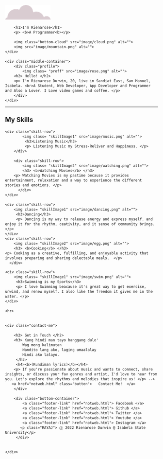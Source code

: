 <!DOCTYPE html>
<html lang="en">
<head>
    <meta charset="UTF-8">
    <meta http-equiv="X-UA-Compatible" content="IE=edge">
    <meta name="viewport" content="width=device-width, initial-scale=1.0">
    <link rel="icon" href="image/mountain.png">
    <link rel="stylesheet" href="css/style.css">
    <link rel="stylesheet" href="kulit.html">
    <link rel="preconnect" href="https://fonts.googleapis.com">
    <link rel="preconnect" href="https://fonts.gstatic.com" crossorigin>
    <link href="https://fonts.googleapis.com/css2?family=Indie+Flower&display=swap" rel="stylesheet">
    <link rel="preconnect" href="https://fonts.googleapis.com">
    <link rel="preconnect" href="https://fonts.gstatic.com" crossorigin>
    <link href="https://fonts.googleapis.com/css2?family=Indie+Flower&family=Nerko+One&display=swap" rel="stylesheet">
    
</head>
<body>
    <div class="top-container">
        <img class="top-cloud" src="image/cloud.png" alt="">

        <h1>I'm Rienarose</h1>
        <p> <b>A Programmer<b></p>

        <img class="bottom-cloud" src="image/cloud.png" alt="">
        <img src="image/mountain.png" alt="">
    </div>    
      
    <div class="middle-container">
        <div class="profile">
            <img class= "proff" src="image/rose.png" alt="">
        <h2> Hello! </h2>
        <p> I'm Rienarose Durwin, 20, live in Sandiat East, San Manuel, Isabela. <br>A Student, Web Developer, App Developer and Programmer and Also a Lover. I Love video games and coffee. </p>
        </div>
    </div>
 <hr>
    <div class="skills"></div>
    <h2><b> My Skills </b></h2>
    
    <div class="skill-row">
            <img class= "skillImage1" src="image/music.png" alt="">
             <h3>Listening Music</h3>
             <p> Listening Music my Stress-Reliver and Happiness. </p>
        </div>
    
        <div class="skill-row">
            <img class= "skillImage2" src="image/watching.png" alt="">
            <h3> <b>Watching Movies</b> </h3>
        <p> Watching Movies is my pastime because it provides  entertainment, relaxation and a way to experience the different stories and emotions. </p>
          </div>
    </div>

    <div class="skill-row">
        <img class= "skillImage1" src="image/dancing.png" alt="">
         <h3>Dancing</h3>
         <p> Dancing is my way to release energy and express myself. and enjoy it for the rhythm, ceativity, and it sense of community brings.  </p>
    </div>
    <div class="skill-row">
        <img class= "skillImage2" src="image/egg.png" alt="">
        <h3> <b>Cooking</b> </h3>
    <p> Cooking as a creative, fulfilling, and enjoyable activity that involves preparing and sharing delectable meals.  </p>
      </div>
</div>
    
    <div class="skill-row">
        <img class= "skillImage1" src="image/swim.png" alt="">
         <h3>Swimming is my Sports</h3>
         <p> I love Swimming beacause it's great way to get exercise, unwind, and renew myself. I also like the freedom it gives me in the water. </p>
    </div>

    <hr>


    <div class="contact-me">
        
        <h2> Get in Touch </h2>
        <h3> Kung hindi man tayo hanggang dulo'
            Wag mong kalimutan
            Nandito lang ako, laging umaalalay
            Hindi ako lalayo.
         </h3>
         <h4><b>(Kundiman lyrics)</b></h4>
        <p> If you're passionate about music and wants to connect, share insights, or discuss your fav genres and artist, I'd love to hear from you. Let's explore the rhythms and melodies that inspire us! </p> -->
       <a href="notweb.html" class="button">   Contact Me!  </a>
        </div>
       
        <div class="bottom-container">
            <a class="footer-link" href="notweb.html"> Facebook </a>
            <a class="footer-link" href="notweb.html"> Github </a>
            <a class="footer-link" href="notweb.html"> Twitter </a>
            <a class="footer-link" href="notweb.html"> Youtube </a>
            <a class="footer-link" href="notweb.html"> Instagram </a>
           <p class="RAYAJ"> ⓒ 2022 Rienarose Durwin @ Isabela State University</p> 
         </div>
       
    
    </div>

</body>
</html>

